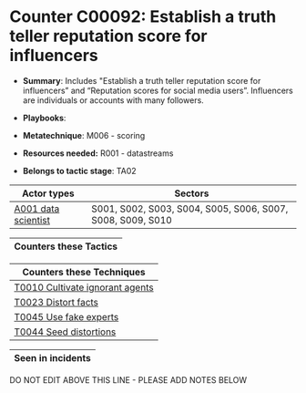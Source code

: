 # Counter C00092: Establish a truth teller reputation score for influencers

* **Summary**: Includes "Establish a truth teller reputation score for influencers” and “Reputation scores for social media users”.  Influencers are individuals or accounts with many followers. 

* **Playbooks**: 

* **Metatechnique**: M006 - scoring

* **Resources needed:** R001 - datastreams

* **Belongs to tactic stage**: TA02


| Actor types | Sectors |
| ----------- | ------- |
| [A001 data scientist ](../generated_pages/actortypes/A001.md) | S001, S002, S003, S004, S005, S006, S007, S008, S009, S010 |



| Counters these Tactics |
| ---------------------- |



| Counters these Techniques |
| ------------------------- |
| [T0010 Cultivate ignorant agents](../generated_pages/techniques/T0010.md) |
| [T0023 Distort facts](../generated_pages/techniques/T0023.md) |
| [T0045 Use fake experts](../generated_pages/techniques/T0045.md) |
| [T0044 Seed distortions](../generated_pages/techniques/T0044.md) |



| Seen in incidents |
| ----------------- |


DO NOT EDIT ABOVE THIS LINE - PLEASE ADD NOTES BELOW